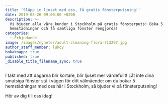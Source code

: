 ```yaml
---
title: 'Släpp in ljuset med oss, få gratis fönsterputsning!'
date: 2019-08-26 09:00:00 +0200
description: >-
  Vi bjuder alla våra kunder i Stockholm på gratis fönsterputs! Boka 5
  hemstädningar och få samtliga fönster rengjorda!
categories:
  - Erbjudande
image: /images/nyheter/adult-cleaning-flora-713297.jpg
author_staff_member: lukcy
bokaknapp: true
published: true
_disable_title_filename_sync: true
---
```


I takt med att dagarna blir kortare, blir ljuset mer v&auml;rdefullt\! L&aring;t inte dina smutsiga fönster st&aring; i v&auml;gen för ditt v&auml;lm&aring;ende: om du bokar 5 hemst&auml;dningar med oss h&auml;r i Stockholm, s&aring; bjuder vi p&aring; fönsterputsning\!

Hör av dig till oss idag\!